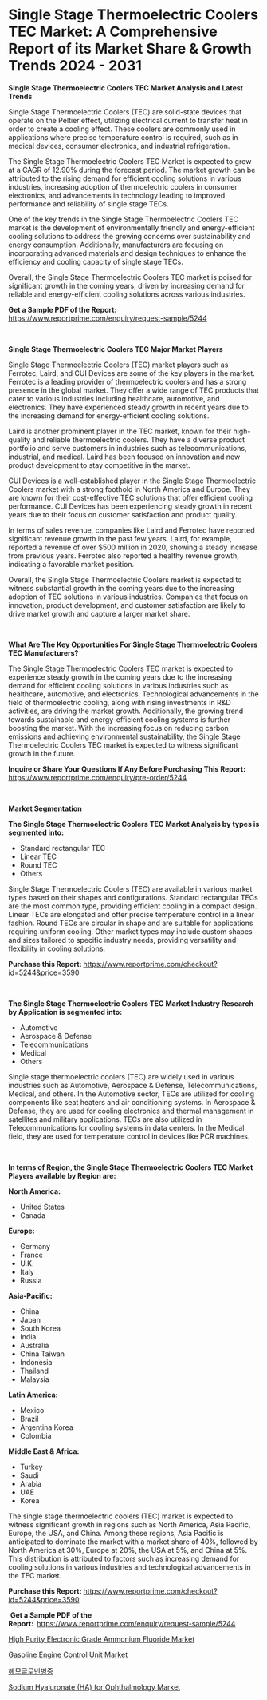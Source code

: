<p><h1>Single Stage Thermoelectric Coolers TEC Market: A Comprehensive Report of its Market Share & Growth Trends 2024 - 2031</h1></p><p><strong>Single Stage Thermoelectric Coolers TEC Market Analysis and Latest Trends</strong></p>
<p><p>Single Stage Thermoelectric Coolers (TEC) are solid-state devices that operate on the Peltier effect, utilizing electrical current to transfer heat in order to create a cooling effect. These coolers are commonly used in applications where precise temperature control is required, such as in medical devices, consumer electronics, and industrial refrigeration.</p><p>The Single Stage Thermoelectric Coolers TEC Market is expected to grow at a CAGR of 12.90% during the forecast period. The market growth can be attributed to the rising demand for efficient cooling solutions in various industries, increasing adoption of thermoelectric coolers in consumer electronics, and advancements in technology leading to improved performance and reliability of single stage TECs. </p><p>One of the key trends in the Single Stage Thermoelectric Coolers TEC market is the development of environmentally friendly and energy-efficient cooling solutions to address the growing concerns over sustainability and energy consumption. Additionally, manufacturers are focusing on incorporating advanced materials and design techniques to enhance the efficiency and cooling capacity of single stage TECs.</p><p>Overall, the Single Stage Thermoelectric Coolers TEC market is poised for significant growth in the coming years, driven by increasing demand for reliable and energy-efficient cooling solutions across various industries.</p></p>
<p><strong>Get a Sample PDF of the Report:&nbsp;</strong> <a href="https://www.reportprime.com/enquiry/request-sample/5244">https://www.reportprime.com/enquiry/request-sample/5244</a></p>
<p>&nbsp;</p>
<p><strong>Single Stage Thermoelectric Coolers TEC Major Market Players</strong></p>
<p><p>Single Stage Thermoelectric Coolers (TEC) market players such as Ferrotec, Laird, and CUI Devices are some of the key players in the market. Ferrotec is a leading provider of thermoelectric coolers and has a strong presence in the global market. They offer a wide range of TEC products that cater to various industries including healthcare, automotive, and electronics. They have experienced steady growth in recent years due to the increasing demand for energy-efficient cooling solutions.</p><p>Laird is another prominent player in the TEC market, known for their high-quality and reliable thermoelectric coolers. They have a diverse product portfolio and serve customers in industries such as telecommunications, industrial, and medical. Laird has been focused on innovation and new product development to stay competitive in the market.</p><p>CUI Devices is a well-established player in the Single Stage Thermoelectric Coolers market with a strong foothold in North America and Europe. They are known for their cost-effective TEC solutions that offer efficient cooling performance. CUI Devices has been experiencing steady growth in recent years due to their focus on customer satisfaction and product quality.</p><p>In terms of sales revenue, companies like Laird and Ferrotec have reported significant revenue growth in the past few years. Laird, for example, reported a revenue of over $500 million in 2020, showing a steady increase from previous years. Ferrotec also reported a healthy revenue growth, indicating a favorable market position.</p><p>Overall, the Single Stage Thermoelectric Coolers market is expected to witness substantial growth in the coming years due to the increasing adoption of TEC solutions in various industries. Companies that focus on innovation, product development, and customer satisfaction are likely to drive market growth and capture a larger market share.</p></p>
<p>&nbsp;</p>
<p><strong>What Are The Key Opportunities For Single Stage Thermoelectric Coolers TEC Manufacturers?</strong></p>
<p><p>The Single Stage Thermoelectric Coolers TEC market is expected to experience steady growth in the coming years due to the increasing demand for efficient cooling solutions in various industries such as healthcare, automotive, and electronics. Technological advancements in the field of thermoelectric cooling, along with rising investments in R&D activities, are driving the market growth. Additionally, the growing trend towards sustainable and energy-efficient cooling systems is further boosting the market. With the increasing focus on reducing carbon emissions and achieving environmental sustainability, the Single Stage Thermoelectric Coolers TEC market is expected to witness significant growth in the future.</p></p>
<p><strong>Inquire or Share Your Questions If Any Before Purchasing This Report:</strong> <a href="https://www.reportprime.com/enquiry/pre-order/5244">https://www.reportprime.com/enquiry/pre-order/5244</a></p>
<p>&nbsp;</p>
<p><strong>Market Segmentation</strong></p>
<p><strong>The Single Stage Thermoelectric Coolers TEC Market Analysis by types is segmented into:</strong></p>
<p><ul><li>Standard rectangular TEC</li><li>Linear TEC</li><li>Round TEC</li><li>Others</li></ul></p>
<p><p>Single Stage Thermoelectric Coolers (TEC) are available in various market types based on their shapes and configurations. Standard rectangular TECs are the most common type, providing efficient cooling in a compact design. Linear TECs are elongated and offer precise temperature control in a linear fashion. Round TECs are circular in shape and are suitable for applications requiring uniform cooling. Other market types may include custom shapes and sizes tailored to specific industry needs, providing versatility and flexibility in cooling solutions.</p></p>
<p><strong>Purchase this Report:&nbsp;</strong><a href="https://www.reportprime.com/checkout?id=5244&price=3590">https://www.reportprime.com/checkout?id=5244&price=3590</a></p>
<p>&nbsp;</p>
<p><strong>The Single Stage Thermoelectric Coolers TEC Market Industry Research by Application is segmented into:</strong></p>
<p><ul><li>Automotive</li><li>Aerospace & Defense</li><li>Telecommunications</li><li>Medical</li><li>Others</li></ul></p>
<p><p>Single stage thermoelectric coolers (TEC) are widely used in various industries such as Automotive, Aerospace & Defense, Telecommunications, Medical, and others. In the Automotive sector, TECs are utilized for cooling components like seat heaters and air conditioning systems. In Aerospace & Defense, they are used for cooling electronics and thermal management in satellites and military applications. TECs are also utilized in Telecommunications for cooling systems in data centers. In the Medical field, they are used for temperature control in devices like PCR machines.</p></p>
<p>&nbsp;</p>
<p><strong>In terms of Region, the Single Stage Thermoelectric Coolers TEC Market Players available by Region are:</strong></p>
<p>
    <p> <strong> North America: </strong>
        <ul>
            <li>United States</li>
            <li>Canada</li>
        </ul>
        </p> 
    <p> <strong> Europe: </strong>
        <ul>
            <li>Germany</li>
            <li>France</li>
            <li>U.K.</li>
            <li>Italy</li>
            <li>Russia</li>
        </ul>
        </p> 
    <p> <strong> Asia-Pacific: </strong>
        <ul>
            <li>China</li>
            <li>Japan</li>
            <li>South Korea</li>
            <li>India</li>
            <li>Australia</li>
            <li>China Taiwan</li>
            <li>Indonesia</li>
            <li>Thailand</li>
            <li>Malaysia</li>
        </ul>
        </p> 
    <p> <strong> Latin America: </strong>
        <ul>
            <li>Mexico</li>
            <li>Brazil</li>
            <li>Argentina Korea</li>
            <li>Colombia</li>
        </ul>
        </p> 
    <p> <strong> Middle East & Africa: </strong>
        <ul>
            <li>Turkey</li>
            <li>Saudi</li>
            <li>Arabia</li>
            <li>UAE</li>
            <li>Korea</li>
        </ul>
    </p>
    </p>
<p><p>The single stage thermoelectric coolers (TEC) market is expected to witness significant growth in regions such as North America, Asia Pacific, Europe, the USA, and China. Among these regions, Asia Pacific is anticipated to dominate the market with a market share of 40%, followed by North America at 30%, Europe at 20%, the USA at 5%, and China at 5%. This distribution is attributed to factors such as increasing demand for cooling solutions in various industries and technological advancements in the TEC market.</p></p>
<p><strong>Purchase this Report: </strong><a href="https://www.reportprime.com/checkout?id=5244&price=3590">https://www.reportprime.com/checkout?id=5244&price=3590</a></p>
<p>&nbsp;<strong>Get a Sample PDF of the Report:&nbsp;&nbsp;</strong><a href="https://www.reportprime.com/enquiry/request-sample/5244">https://www.reportprime.com/enquiry/request-sample/5244</a></p>
<p><strong></strong></p>
<p><p><a href="https://www.linkedin.com/pulse/high-purity-electronic-grade-ammonium-fluoride-market-insights-3vykf?trackingId=yVCCYjjT2LPiuNkim%2Bos%2Bw%3D%3D">High Purity Electronic Grade Ammonium Fluoride Market</a></p><p><a href="https://github.com/JameTravis/Market-Research-Report-List-4/blob/main/gasoline-engine-control-unit-market.md">Gasoline Engine Control Unit Market</a></p><p><a href="https://github.com/laholand/Market-Research-Report-List-3/blob/main/658158114367.md">헤모글로빈병증</a></p><p><a href="https://www.linkedin.com/pulse/sodium-hyaluronate-ha-ophthalmology-market-insights-players-iwgvf?trackingId=lqDHwqKO0ZHplG7k%2B8lfdg%3D%3D">Sodium Hyaluronate (HA) for Ophthalmology Market</a></p></p>